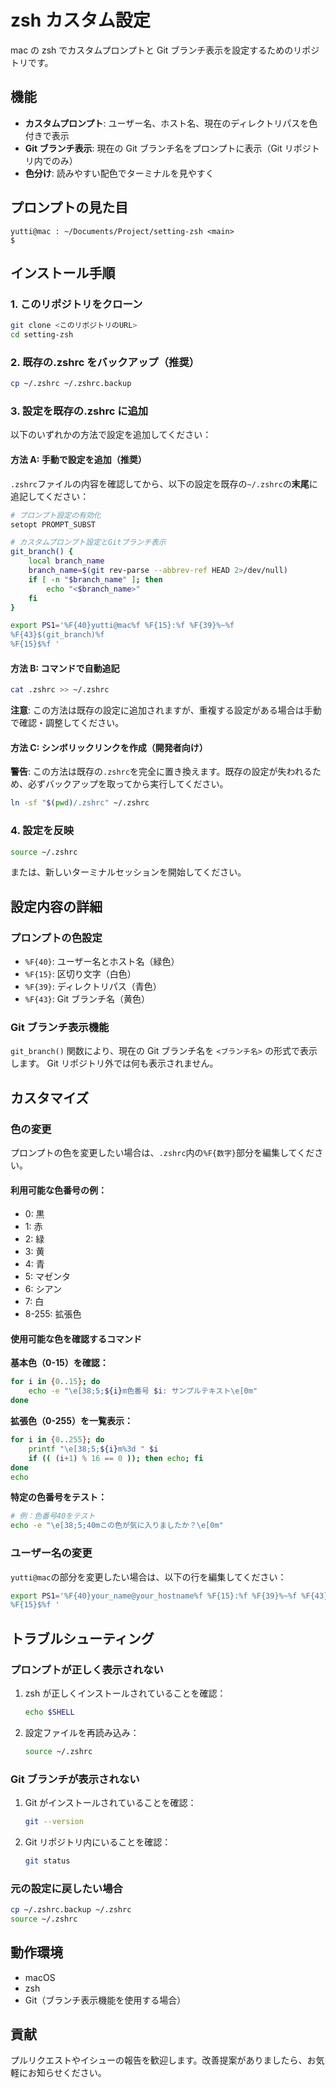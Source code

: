 # zsh カスタム設定

mac の zsh でカスタムプロンプトと Git ブランチ表示を設定するためのリポジトリです。

## 機能

- **カスタムプロンプト**: ユーザー名、ホスト名、現在のディレクトリパスを色付きで表示
- **Git ブランチ表示**: 現在の Git ブランチ名をプロンプトに表示（Git リポジトリ内でのみ）
- **色分け**: 読みやすい配色でターミナルを見やすく

## プロンプトの見た目

```
yutti@mac : ~/Documents/Project/setting-zsh <main>
$
```

## インストール手順

### 1. このリポジトリをクローン

```bash
git clone <このリポジトリのURL>
cd setting-zsh
```

### 2. 既存の.zshrc をバックアップ（推奨）

```bash
cp ~/.zshrc ~/.zshrc.backup
```

### 3. 設定を既存の.zshrc に追加

以下のいずれかの方法で設定を追加してください：

#### 方法 A: 手動で設定を追加（推奨）

`.zshrc`ファイルの内容を確認してから、以下の設定を既存の`~/.zshrc`の**末尾**に追記してください：

```bash
# プロンプト設定の有効化
setopt PROMPT_SUBST

# カスタムプロンプト設定とGitブランチ表示
git_branch() {
    local branch_name
    branch_name=$(git rev-parse --abbrev-ref HEAD 2>/dev/null)
    if [ -n "$branch_name" ]; then
        echo "<$branch_name>"
    fi
}

export PS1='%F{40}yutti@mac%f %F{15}:%f %F{39}%~%f
%F{43}$(git_branch)%f
%F{15}$%f '
```

#### 方法 B: コマンドで自動追記

```bash
cat .zshrc >> ~/.zshrc
```

**注意**: この方法は既存の設定に追加されますが、重複する設定がある場合は手動で確認・調整してください。

#### 方法 C: シンボリックリンクを作成（開発者向け）

**警告**: この方法は既存の`.zshrc`を完全に置き換えます。既存の設定が失われるため、必ずバックアップを取ってから実行してください。

```bash
ln -sf "$(pwd)/.zshrc" ~/.zshrc
```

### 4. 設定を反映

```bash
source ~/.zshrc
```

または、新しいターミナルセッションを開始してください。

## 設定内容の詳細

### プロンプトの色設定

- `%F{40}`: ユーザー名とホスト名（緑色）
- `%F{15}`: 区切り文字（白色）
- `%F{39}`: ディレクトリパス（青色）
- `%F{43}`: Git ブランチ名（黄色）

### Git ブランチ表示機能

`git_branch()` 関数により、現在の Git ブランチ名を `<ブランチ名>` の形式で表示します。
Git リポジトリ外では何も表示されません。

## カスタマイズ

### 色の変更

プロンプトの色を変更したい場合は、`.zshrc`内の`%F{数字}`部分を編集してください。

#### 利用可能な色番号の例：

- 0: 黒
- 1: 赤
- 2: 緑
- 3: 黄
- 4: 青
- 5: マゼンタ
- 6: シアン
- 7: 白
- 8-255: 拡張色

#### 使用可能な色を確認するコマンド

**基本色（0-15）を確認：**

```bash
for i in {0..15}; do
    echo -e "\e[38;5;${i}m色番号 $i: サンプルテキスト\e[0m"
done
```

**拡張色（0-255）を一覧表示：**

```bash
for i in {0..255}; do
    printf "\e[38;5;${i}m%3d " $i
    if (( (i+1) % 16 == 0 )); then echo; fi
done
echo
```

**特定の色番号をテスト：**

```bash
# 例：色番号40をテスト
echo -e "\e[38;5;40mこの色が気に入りましたか？\e[0m"
```

### ユーザー名の変更

`yutti@mac`の部分を変更したい場合は、以下の行を編集してください：

```bash
export PS1='%F{40}your_name@your_hostname%f %F{15}:%f %F{39}%~%f %F{43}$(git_branch)%f
%F{15}$%f '
```

## トラブルシューティング

### プロンプトが正しく表示されない

1. zsh が正しくインストールされていることを確認：

   ```bash
   echo $SHELL
   ```

2. 設定ファイルを再読み込み：
   ```bash
   source ~/.zshrc
   ```

### Git ブランチが表示されない

1. Git がインストールされていることを確認：

   ```bash
   git --version
   ```

2. Git リポジトリ内にいることを確認：
   ```bash
   git status
   ```

### 元の設定に戻したい場合

```bash
cp ~/.zshrc.backup ~/.zshrc
source ~/.zshrc
```

## 動作環境

- macOS
- zsh
- Git（ブランチ表示機能を使用する場合）

## 貢献

プルリクエストやイシューの報告を歓迎します。改善提案がありましたら、お気軽にお知らせください。
